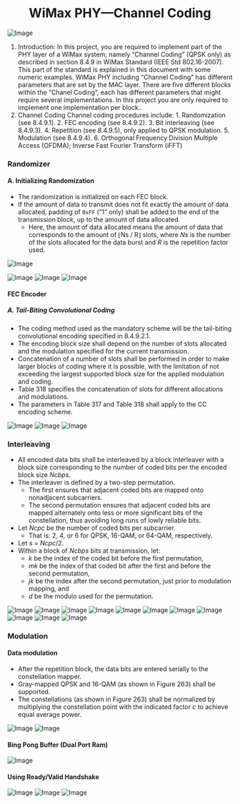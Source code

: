 <h1 align="center">WiMax PHY—Channel Coding</h1>
<p></p>

![Image](https://github.com/user-attachments/assets/345c1845-3ba4-4885-b95a-f48485295a94)

<ol>
  <li> Introduction: In this project, you are required to implement part of the PHY layer of a WiMax system; namely
“Channel Coding” (QPSK only) as described in section 8.4.9 in WiMax Standard (IEEE Std
802.16-2007). This part of the standard is explained in this document with some numeric
examples. WiMax PHY including “Channel Coding” has different parameters that are set by the
MAC layer. There are five different blocks within the “Chanel Coding”, each has different
parameters that might require several implementations. In this project you are only required to
implement one implementation per block..</li>
  <li> Channel Coding Channel coding procedures include:
1. Randomization (see 8.4.9.1).
2. FEC encoding (see 8.4.9.2).
3. Bit interleaving (see 8.4.9.3).
4. Repetition (see 8.4.9.5), only applied to QPSK modulation.
5. Modulation (see 8.4.9.4).
6. Orthogonal Frequency Division Multiple Access (OFDMA); Inverse Fast Fourier
Transform (iFFT)</li>
</ol>

<p></p>


<h3>Randomizer</h3>
<h4>A. Initializing Randomization</h4>
<ul>
  <li>The randomization is initialized on each FEC block.</li>
  <li>If the amount of data to transmit does not fit exactly the amount of data allocated, padding of <code>0xFF</code> (“1” only) shall be added to the end of the transmission block, up to the amount of data allocated.
    <ul>
      <li>Here, the amount of data allocated means the amount of data that corresponds to the amount of ⌊Ns / R⌋ slots, where <em>Ns</em> is the number of the slots allocated for the data burst and <em>R</em> is the repetition factor used.</li>
    </ul>
  </li>
</ul>

![Image](https://github.com/user-attachments/assets/6e3e3402-d80d-4903-8e30-3554c5196519)

<p></p>

![Image](https://github.com/user-attachments/assets/f54c5cd7-5d2d-4b6d-8004-5ddc3a2461f4)
![Image](https://github.com/user-attachments/assets/9c4060d3-d00b-452e-9254-10fa0bfd1144)
![Image](https://github.com/user-attachments/assets/a2fcfa30-ed86-463c-b50c-2936eb67c2f8)

<p></p>

<h4>FEC Encoder</h4>
<h5>A. Tail-Biting Convolutional Coding</h5>
<ul>
  <li>The coding method used as the mandatory scheme will be the tail-biting convolutional encoding specified in 8.4.9.2.1.</li>
  <li>The encoding block size shall depend on the number of slots allocated and the modulation specified for the current transmission.</li>
  <li>Concatenation of a number of slots shall be performed in order to make larger blocks of coding where it is possible, with the limitation of not exceeding the largest supported block size for the applied modulation and coding.</li>
  <li>Table 318 specifies the concatenation of slots for different allocations and modulations.</li>
  <li>The parameters in Table 317 and Table 318 shall apply to the CC encoding scheme.</li>
</ul>

<p></p>

![Image](https://github.com/user-attachments/assets/8e51567a-5e83-489a-9d9a-35d79ab5140b)
![Image](https://github.com/user-attachments/assets/05886869-d8c3-41e5-b10f-0a62b86a6429)
![Image](https://github.com/user-attachments/assets/75dd973e-0a3d-4cb1-ab77-f540f0b02a15)

<p></p>

<h3>Interleaving</h3>
<ul>
  <li>All encoded data bits shall be interleaved by a block interleaver with a block size corresponding to the number of coded bits per the encoded block size <em>Ncbps</em>.</li>
  <li>The interleaver is defined by a two-step permutation.
    <ul>
      <li>The first ensures that adjacent coded bits are mapped onto nonadjacent subcarriers.</li>
      <li>The second permutation ensures that adjacent coded bits are mapped alternately onto less or more significant bits of the constellation, thus avoiding long runs of lowly reliable bits.</li>
    </ul>
  </li>
  <li>Let <em>Ncpc</em> be the number of coded bits per subcarrier.
    <ul>
      <li>That is: 2, 4, or 6 for QPSK, 16-QAM, or 64-QAM, respectively.</li>
    </ul>
  </li>
  <li>Let <em>s</em> = <em>Ncpc</em>/2.</li>
  <li>Within a block of <em>Ncbps</em> bits at transmission, let:
    <ul>
      <li><em>k</em> be the index of the coded bit before the first permutation,</li>
      <li><em>mk</em> be the index of that coded bit after the first and before the second permutation,</li>
      <li><em>jk</em> be the index after the second permutation, just prior to modulation mapping, and</li>
      <li><em>d</em> be the modulo used for the permutation.</li>
    </ul>
  </li>
</ul>

 ![Image](https://github.com/user-attachments/assets/d152fbd7-4f6e-4507-96db-5cf14d2bbe73)
![Image](https://github.com/user-attachments/assets/a7d382c2-3595-4cb5-b181-bef9ef95d396)
![Image](https://github.com/user-attachments/assets/712265db-8530-463b-9fa8-bc68a06c2ecc)
![Image](https://github.com/user-attachments/assets/b954b97a-5046-496c-a783-667507d97451)
![Image](https://github.com/user-attachments/assets/a5f73da9-e190-4b63-822c-874d5240a004)
![Image](https://github.com/user-attachments/assets/5b98e76b-dce9-45fe-a1b5-d82b4cd1d39d)
![Image](https://github.com/user-attachments/assets/9cd22a98-2be7-44e0-90dc-91f95914fc08)
![Image](https://github.com/user-attachments/assets/bb6e5e37-0cf1-462d-91b9-514f16f4bed3)
![Image](https://github.com/user-attachments/assets/a8d9235c-39ac-4020-914d-8ee578baa138)
![Image](https://github.com/user-attachments/assets/44b564a4-53f9-45ee-a0ed-86bc63530db0)
![Image](https://github.com/user-attachments/assets/6d8b9841-6c29-40b2-b4c0-2de9969e7850)

 <p></p>

 <h3>Modulation</h3>
<h4>Data modulation</h4>
<ul>
  <li>After the repetition block, the data bits are entered serially to the constellation mapper.</li>
  <li>Gray-mapped QPSK and 16-QAM (as shown in Figure 263) shall be supported.</li>
  <li>The constellations (as shown in Figure 263) shall be normalized by multiplying the constellation point with the indicated factor <em>c</em> to achieve equal average power.</li>
</ul>

![Image](https://github.com/user-attachments/assets/b37b075b-2084-4589-b434-51cf548d5a91)
![Image](https://github.com/user-attachments/assets/68f62bfc-2bb7-45f5-a836-7974ec318c34)




<h4 >Bing Pong Buffer (Dual Port Ram)</h4>

![Image](https://github.com/user-attachments/assets/4947c8b1-3510-463e-937a-36bb07526b02)

<h4 >Using Ready/Valid Handshake</h4>

![Image](https://github.com/user-attachments/assets/0ed9287a-7066-4368-ab47-51a7aebdfd17)
![Image](https://github.com/user-attachments/assets/2343d6aa-15c0-47d0-933f-4ac3af16955b)
![Image](https://github.com/user-attachments/assets/bff78469-ac0d-4d98-a428-b24c3cd02e08)
